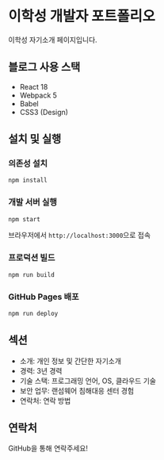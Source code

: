 # 이학성 개발자 포트폴리오

이학성 자기소개 페이지입니다.

## 블로그 사용 스택
- React 18
- Webpack 5
- Babel
- CSS3 (Design)

## 설치 및 실행

### 의존성 설치
```bash
npm install
```

### 개발 서버 실행
```bash
npm start
```
브라우저에서 `http://localhost:3000`으로 접속

### 프로덕션 빌드
```bash
npm run build
```

### GitHub Pages 배포
```bash
npm run deploy
```

## 섹션
- 소개: 개인 정보 및 간단한 자기소개
- 경력: 3년 경력
- 기술 스택: 프로그래밍 언어, OS, 클라우드 기술
- 보안 업무: 랜섬웨어 침해대응 센터 경험
- 연락처: 연락 방법

## 연락처
GitHub을 통해 연락주세요!

